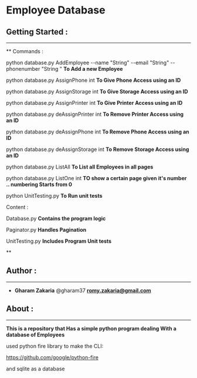 # **Employee Database**


## **Getting Started** :
--------------------

**
Commands : 

python database.py AddEmployee --name "String" --email "String" --phonenumber "String "  **To Add a new Employee**

python database.py AssignPhone int   **To Give Phone Access using an ID**

python database.py AssignStorage int   **To Give Storage Access using an ID**

python database.py AssignPrinter int   **To Give Printer Access using an ID**

python database.py deAssignPrinter int  **To Remove Printer Access using an ID**

python database.py deAssignPhone int   **To Remove Phone Access using an ID**

python database.py deAssignStorage int   **To Remove Storage Access using an ID**

python database.py ListAll  **To List all Employees in all pages**

python database.py ListOne int  **TO show a certain page given it's number .. numbering Starts from 0**

python UnitTesting.py **To Run unit tests**




Content :

Database.py **Contains the program logic**

Paginator.py **Handles Pagination** 

UnitTesting.py **Includes Program Unit tests**





**

## **Author** :
------------

- **Gharam Zakaria**   @gharam37 **romy.zakaria@gmail.com**  


## **About** :
-----------


**This is a repository that Has a simple python program dealing With a database of Employees**

used python fire library to make the CLI:

https://github.com/google/python-fire

and sqlite as a database

